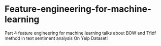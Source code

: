 # Feature-engineering-for-machine-learning
Part 4 feature engineering for machine learning talks about BOW and Tfidf method in text sentiment analysis On Yelp Dataset!
